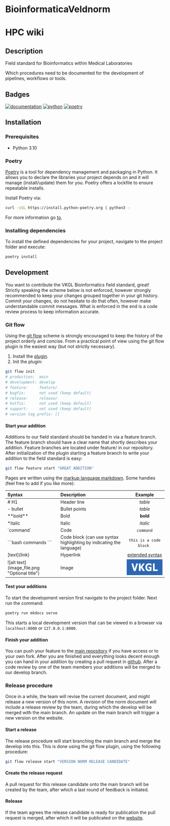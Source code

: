 # BioinformaticaVeldnorm

# HPC wiki

## Description

Field standard for Bioinformatics within Medical Laboratories

Which procedures need to be documented for the development of pipelines, workflows or tools.

## Badges

[![documentation](https://img.shields.io/badge/Documentation-mkdocs-material--blue)](https://vkgl-kwaliteit.github.io/BioinformaticaVeldnorm/)
[![python](https://img.shields.io/badge/Python-3.10-green?style=flat&link=https://www.python.org/)](https://v2.vuepress.vuejs.org/)
[![poetry](https://img.shields.io/badge/Poetry-latest-green?style=flat&link=https://python-poetry.org/)](https://vuejs.org/)


## Installation

### Prerequisites

- Python 3.10

### Poetry

[Poetry](https://python-poetry.org/) is a tool for dependency management and packaging in Python. It allows you to declare the libraries your project depends on and it will manage (install/update) them for you. Poetry offers a lockfile to ensure repeatable installs.

Install Poetry via:

```bash
curl -sSL https://install.python-poetry.org | python3 -
```

For more information go [to](https://python-poetry.org/docs/#installing-with-the-official-installer).

### Installing dependencies

To install the defined dependencies for your project, navigate to the project folder and execute:

```bash
poetry install
```

## Development

You want to contribute the VKGL Bioinformatics field standard, great!
Strictly speaking the scheme below is not enforced, however strongly recommended to keep your changes grouped together
in your git history. Commit your changes, do not hesitate to do that often, however make understandable commit messages.
What is enforced in the end is a code review process to keep information accurate.

### Git flow

Using the [git flow](https://jeffkreeftmeijer.com/git-flow/) scheme is strongly
encouraged to keep the history of the project orderly and concise.
From a practical point of view using the git flow plugin is the easiest way (but not strictly necessary).

1. Install the [plugin](https://github.com/nvie/gitflow).
2. Init the plugin:

```bash
git flow init
# production:  main
# development: develop
# feature:     feature/
# bugfix:      not used (keep default)
# release:     release/
# hotfix:      not used (keep default)
# support:     not used (keep default)
# version tag prefix: []
```

#### Start your addition

Additions to our field standard should be handed in via a feature branch. The feature branch should have a clear name
that shortly describes your addition. Feature branches are located under feature/ in our repository.
After initialization of the plugin starting a feature branch to write your addition to the field standard is easy:

```bash
git flow feature start "GREAT ADDITION"
```

Pages are written using the [markup language markdown](https://www.markdownguide.org/).
Some handies (feel free to add if you like more):

| Syntax                                         | Description                                                         |                              Example                              |
| :--------------------------------------------- | :------------------------------------------------------------------ | :---------------------------------------------------------------: |
| # H1                                           | Header line                                                         |                              _table_                              |
| - bullet                                       | Bullet points                                                       |                              _table_                              |
| \*\*bold\*\*                                   | Bold                                                                |                             **bold**                              |
| \*italic                                       | Italic                                                              |                             _italic_                              |
| \`command`                                     | Code                                                                |                             `command`                             |
| \```bash commands ```                          | Code block (can use syntax highlighting by indicating the language) |                      `this is a code block `                      |
| \[text](link)                                  | Hyperlink                                                           | [extended syntax](https://www.markdownguide.org/extended-syntax/) |
| \![alt text]\(image_file.png "Optional title") | Image                                                               |                ![VKGL logo](docs/img/VKGL-logo.webp 'VKGL')                |

#### Test your additions

To start the development version first navigate to the project folder. Next run the command:

```bash
poetry run mkdocs serve
```

This starts a local development version that can be viewed in a browser via `localhost:8000` or `127.0.0.1:8000`.

#### Finish your addition

You can push your feature to the [main repository](https://github.com/VKGL-Kwaliteit/BioinformaticaVeldnorm) if you have access or to your own fork.
After you are finished and everything looks decent enough you can hand in your addition by creating a pull
request in [github](https://github.com/VKGL-Kwaliteit/BioinformaticaVeldnorm).
After a code review by one of the team members your additions will be merged to our develop branch.

### Release procedure

Once in a while, the team will revise the current document, and might release a new version of this norm.
A revision of the norm document will include a release review by the team, during which the develop will be
merged with the main branch. An update on the main branch will trigger a new version on the website.

#### Start a release

The release procedure will start branching the main branch and merge the develop into this. This is done using
the git flow plugin, using the following procedure:

```bash
git flow release start "VERSION NORM RELEASE CANDIDATE"
```

#### Create the release request

A pull request for this release candidate onto the main branch will be created by the team, after which a
last round of feedback is initiated.

#### Release

If the team agrees the release candidate is ready for publication the pull request is merged, after which it
will be publicated on the [website](https://vkgl-kwaliteit.github.io/BioinformaticaVeldnorm/).